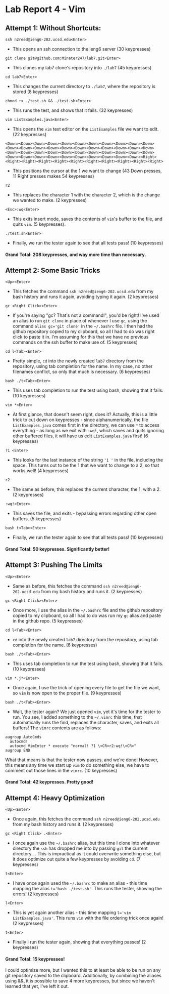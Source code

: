 # Lab Report 4 - Vim

## Attempt 1: Without Shortcuts:
```console
ssh n2reed@ieng6-202.ucsd.edu<Enter>
```
- This opens an ssh connection to the ieng6 server (30 keypresses)
```console
git clone git@github.com:Minater247/lab7.git<Enter>
```
- This clones my lab7 clone's repository into ```./lab7``` (45 keypresses)
```console
cd lab7<Enter>
```
- This changes the current directory to ```./lab7```, where the repository is stored (8 keypresses)
```console
chmod +x ./test.sh && ./test.sh<Enter>
```
- This runs the test, and shows that it fails. (32 keypresses)
```console
vim ListExamples.java<Enter>
```
- This opens the ```vim``` text editor on the ```ListExamples``` file we want to edit. (22 keypresses)
```console
<Down><Down><Down><Down><Down><Down><Down><Down><Down><Down><Down><Down><Down><Down><Down><Down><Down><Down><Down><Down><Down><Down><Down><Down><Down><Down><Down><Down><Down><Down><Down><Down><Down><Down><Down><Down><Down><Down><Down><Down><Down><Down><Down><Right><Right><Right><Right><Right><Right><Right><Right><Right><Right><Right>
```
- This positions the cursor at the 1 we want to change (43 Down presses, 11 Right presses makes 54 keypresses)
```console
r2
```
- This replaces the character 1 with the character 2, which is the change we wanted to make. (2 keypresses)
```console
<Esc>:wq<Enter>
```
- This exits insert mode, saves the contents of `vim`'s buffer to the file, and quits `vim`. (5 keypresses).
```console
./test.sh<Enter>
```
- Finally, we run the tester again to see that all tests pass! (10 keypresses)

#### Grand Total: 208 keypresses, and way more time than necessary.

## Attempt 2: Some Basic Tricks
```console
<Up><Enter>
```
- This fetches the command `ssh n2reed@ieng6-202.ucsd.edu` from my bash history and runs it again, avoiding typing it again. (2 keypresses)
```console
gc <Right Click><Enter>
```
- If you're saying "gc? That's not a command!", you'd be right! I've used an alias to run `git clone` in place of whenever I use `gc`, using the command `alias gc='git clone'` in the `~/.bashrc` file. I then had the github repository copied to my clipboard, so all I had to do was right click to paste it in. I'm assuming for this that we have no previous commands on the ssh buffer to make use of. (5 keypresses)
```console
cd l<Tab><Enter>
```
- Pretty simple, `cd` into the newly created `lab7` directory from the repository, using tab completion for the name. In my case, no other filenames conflict, so only that much is necessary. (6 keypresses)
```console
bash ./t<Tab><Enter>
```
- This uses tab completion to run the test using bash, showing that it fails. (10 keypresses)
```console
vim *<Enter>
```
- At first glance, that doesn't seem right, does it? Actually, this is a little trick to cut down on keypresses - since alphanumerically, the file `ListExamples.java` comes first in the directory, we can use `*` to access everything - as long as we exit with `:wq!`, which saves and quits ignoring other buffered files, it will have us edit `ListExamples.java` first! (6 keypresses)
```console
?1 <Enter>
```
- This looks for the last instance of the string `'1 '` in the file, including the space. This turns out to be the 1 that we want to change to a 2, so that works well! (4 keypresses)
```console
r2
```
- The same as before, this replaces the current character, the 1, with a 2. (2 keypresses)
```console
:wq!<Enter>
```
- This saves the file, and exits - bypassing errors regarding other open buffers. (5 keypresses)
```console
bash t<Tab><Enter>
```
- Finally, we run the tester again to see that all tests pass! (10 keypresses)
#### Grand Total: 50 keypresses. Significantly better!

## Attempt 3: Pushing The Limits
```console
<Up><Enter>
```
- Same as before, this fetches the command `ssh n2reed@ieng6-202.ucsd.edu` from my bash history and runs it. (2 keypresses)
```console
gc <Right Click><Enter>
```
- Once more, I use the alias in the `~/.bashrc` file and the github repository copied to my clipboard, so all I had to do was run my `gc` alias and paste in the github repo. (5 keypresses)
```console
cd l<Tab><Enter>
```
- `cd` into the newly created `lab7` directory from the repository, using tab completion for the name. (6 keypresses)
```console
bash ./t<Tab><Enter>
```
- This uses tab completion to run the test using bash, showing that it fails. (10 keypresses)
```console
vim *.j*<Enter>
```
- Once again, I use the trick of opening every file to get the file we want, so `vim` is now open to the proper file. (9 keypresses)
```console
bash ./t<Tab><Enter>
```
- Wait, the tester again? We just opened `vim`, yet it's time for the tester to run. You see, I added something to the `~/.vimrc` this time, that automatically runs the find, replaces the character, saves, and exits all buffers! The `vimrc` contents are as follows:
```vim
augroup AutoCmds
  autocmd!
  autocmd VimEnter * execute "normal! ?1 \<CR>r2:wq!\<CR>"
augroup END
```
What that means is that the tester now passes, and we're done! However, this means any time we start up `vim` to do something else, we have to comment out those lines in the `vimrc`. (10 keypresses)
#### Grand Total: 42 keypresses. Pretty good!

## Attempt 4: Heavy Optimization
```console
<Up><Enter>
```
- Once again, this fetches the command `ssh n2reed@ieng6-202.ucsd.edu` from my bash history and runs it. (2 keypresses)
```console
gc <Right Click> .<Enter>
```
- I once again use the `~/.bashrc` alias, but this time I clone into whatever directory the `ssh` has dropped me into by passing `git` the current directory `.`. This is impractical as it could overwrite something else, but it does optimize out quite a few keypresses by avoiding `cd`. (7 keypresses)
```console
t<Enter>
```
- I have once again used the `~/.bashrc` to make an alias - this time mapping the alias `t='bash ./test.sh'`. This runs the tester, showing the errors! (2 keypresses)
```console
l<Enter>
```
- This is yet again another alias - this time mapping `l='vim ListExamples.java'`. This runs `vim` with the file ordering trick once again! (2 keypresses)
```console
t<Enter>
```
- Finally I run the tester again, showing that everything passes! (2 keypresses)
#### Grand Total: 15 keypresses!
I could optimize more, but I wanted this to at least be able to be run on any git repository saved to the clipboard. Additionally, by combining the aliases using &&, it is possible to save 4 more keypresses, but since we haven't learned that yet, I've left it out.
